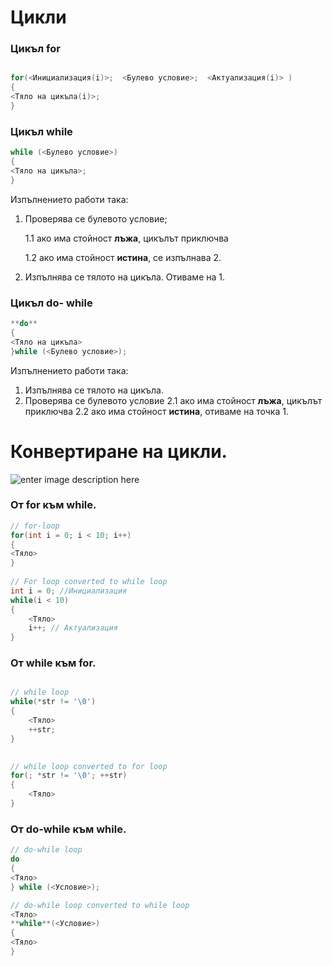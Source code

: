 # Цикли
### Цикъл for

```c++

for(<Инициализация(i)>;  <Булево условие>;  <Актуализация(i)> )  
{  
<Тяло на цикъла(i)>;  
}

 ```
### Цикъл while
```c++
while (<Булево условие>)  
{  
<Тяло на цикъла>;  
}
 ```
Изпълнението работи така:
1. Проверява се булевото условие;
	
	1.1  ако има стойност **лъжа**, цикълът приключва
	
	1.2 ако има стойност **истина**,  се изпълнава 2.
	
2. Изпълнява се тялото на цикъла. Отиваме на 1.

### Цикъл do- while
```c++
**do**  
{  
<Тяло на цикъла>
}while (<Булево условие>);
 ```
 Изпълнението работи така:
1. Изпълнява се тялото на цикъла.
2. Проверява се булевото условие
	2.1  ако има стойност **лъжа**, цикълът приключва
	2.2  ако има стойност **истина**,  отиваме на точка 1.

# Конвертиране на цикли.

![enter image description here](https://i.ibb.co/3pwkSHr/Capture.png)

### От for към while.
```c++
// for-loop   
for(int i = 0; i < 10; i++)  
{  
<Тяло>
}  
  
// For loop converted to while loop   
int i = 0; //Инициализация
while(i < 10)  
{  
	<Тяло>
	i++; // Актуализация
}
 ```
### От while към for.

```c++

// while loop  
while(*str != '\0')  
{ 
	<Тяло>
	++str;
}

  
// while loop converted to for loop  
for(; *str != '\0'; ++str)  
{  
	<Тяло>  
}
 ```
 ### От do-while към while.
```c++
// do-while loop
do 
{  
<Тяло>
} while (<Условие>);

// do-while loop converted to while loop  
<Тяло> 
**while**(<Условие>)  
{  
<Тяло>
}
 ```
